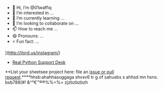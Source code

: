 - 👋 Hi, I’m @01waffiq
- 👀 I’m interested in ...
- 🌱 I’m currently learning ...
- 💞️ I’m looking to collaborate on ...
- 📫 How to reach me ...
- 😄 Pronouns: ...
- ⚡ Fun fact: ...

<!---
01waffiq/01waffiq is a ✨ special ✨ repository because its `README.md` (this file) appears on your GitHub profile.
You can click the Preview link to take a look at your changes.
--->
](http://jlord.us/instagram/)
- [Real Python Support Desk](http://www.realpython.com/support)

**List your sheetsee project here: file an [issue or pull request](http://www.github.com/jlord/sheetsee.js).****hhsb:ahahhasuggaga shvsv6 tr g of   sahusbs s ahhsd mn hsns. bsb788(#! &^°€™®®%%=%=
zjzbzbzbzh
